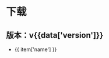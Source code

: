 # 下载

## 版本：v{{data['version']}}

<ul>
  <li v-for="(item, index) in data['download']" :key="index">
    <a :href="item['url']" target="_blank">{{ item['name'] }}</a>
  </li>
</ul>

<script setup>
import data from '../updates/latest.json';
</script>
